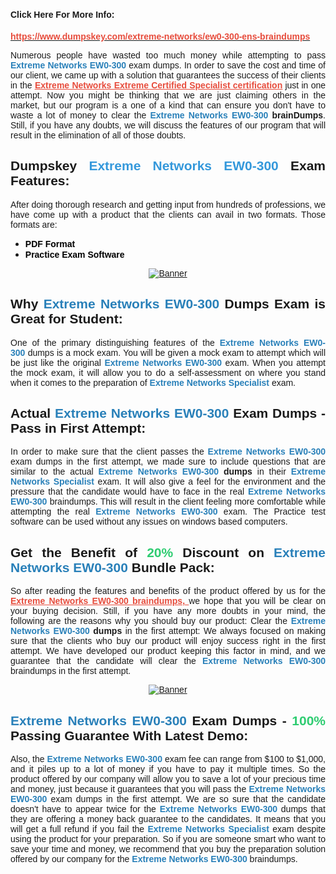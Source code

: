 <h1 style="text-align: justify;"><span style="font-size:14px;"><span style="font-family:Verdana,Geneva,sans-serif;"><strong>Click Here For More Info:</strong></span></span></h1>

<p style="text-align: justify;"><a href="https://www.dumpskey.com/extreme-networks/ew0-300-ens-braindumps"><span style="color:#e74c3c;"><strong><span style="font-family:Verdana,Geneva,sans-serif;">https://www.dumpskey.com/extreme-networks/ew0-300-ens-braindumps</span></strong></span></a></p>

<p style="text-align: justify;"><span style="font-family:Verdana,Geneva,sans-serif;">Numerous people have wasted too much money while attempting to pass <span style="color:#2980b9;"><strong>Extreme Networks EW0-300</strong></span> exam dumps. In order to save the cost and time of our client, we came up with a solution that guarantees the success of their clients in the <strong><a href="https://www.dumpskey.com/extreme-networks/ew0-300-ens-braindumps"><span style="color:#e74c3c;"><u>Extreme Networks Extreme Certified Specialist certification</u></span></a></strong> just in one attempt. Now you might be thinking that we are just claiming others in the market, but our program is a one of a kind that can ensure you don't have to waste a lot of money to clear the <strong><span style="color:#2980b9;">Extreme Networks EW0-300 </span>brainDumps</strong>. Still, if you have any doubts, we will discuss the features of our program that will result in the elimination of all of those doubts. </span></p>

<h2 style="text-align: justify;"><span style="font-family:Verdana,Geneva,sans-serif;"><strong>Dumpskey <span style="color:#3498db;">Extreme Networks EW0-300</span> Exam Features:</strong></span></h2>

<p style="text-align: justify;"><span style="font-family:Verdana,Geneva,sans-serif;">After doing thorough research and getting input from hundreds of professions, we have come up with a product that the clients can avail in two formats. Those formats are:</span></p>

<ul>
	<li style="text-align: justify;"><span style="color:#000000;"><strong><span style="font-family:Verdana,Geneva,sans-serif;">PDF Format</span></strong></span></li>
	<li style="text-align: justify;"><span style="color:#000000;"><strong><span style="font-family:Verdana,Geneva,sans-serif;">Practice Exam Software</span></strong></span></li>
</ul>

<p style="text-align: center;"><a href="https://www.dumpskey.com/extreme-networks/ew0-300-ens-braindumps"><span style="font-family:Verdana,Geneva,sans-serif;"><img src="http://soperdoper.com/search_portal/uploads/general_banners/1532007609_Banner--311.jpg" alt="Banner"/></span></a></p>

<h2 style="text-align: justify;"><span style="font-family:Verdana,Geneva,sans-serif;"><strong>Why <span style="color:#2980b9;">Extreme Networks EW0-300</span> Dumps Exam is Great for Student:</strong></span></h2>

<p style="text-align: justify;"><span style="font-family:Verdana,Geneva,sans-serif;">One of the primary distinguishing features of the <strong><span style="color:#2980b9;">Extreme Networks EW0-300</span> </strong>dumps is a mock exam. You will be given a mock exam to attempt which will be just like the original <strong><span style="color:#2980b9;">Extreme Networks EW0-300</span> </strong>exam. When you attempt the mock exam, it will allow you to do a self-assessment on where you stand when it comes to the preparation of <span style="color:#2980b9;"><strong>Extreme Networks Specialist</strong></span> exam.</span></p>

<h2 style="text-align: justify;"><span style="font-family:Verdana,Geneva,sans-serif;"><strong>Actual <span style="color:#2980b9;">Extreme Networks EW0-300</span> Exam Dumps - Pass in First Attempt:</strong></span></h2>

<p style="text-align: justify;"><span style="font-family:Verdana,Geneva,sans-serif;">In order to make sure that the client passes the <span style="color:#2980b9;"><strong>Extreme Networks EW0-300</strong></span> exam dumps in the first attempt, we made sure to include questions that are similar to the actual <strong><span style="color:#2980b9;">Extreme Networks EW0-300</span> dumps</strong> in their <span style="color:#2980b9;"><strong>Extreme Networks Specialist</strong></span> exam. It will also give a feel for the environment and the pressure that the candidate would have to face in the real <span style="color:#2980b9;"><strong>Extreme Networks EW0-300</strong></span> braindumps. This will result in the client feeling more comfortable while attempting the real <strong><span style="color:#2980b9;">Extreme Networks EW0-300</span> </strong>exam. The Practice test software can be used without any issues on windows based computers.</span></p>

<h2 style="text-align: justify;"><span style="font-family:Verdana,Geneva,sans-serif;"><strong>Get the Benefit of <span style="color:#2ecc71;">20%</span> Discount on <span style="color:#2980b9;">Extreme Networks EW0-300</span> Bundle Pack:</strong></span></h2>

<p style="text-align: justify;"><span style="font-family:Verdana,Geneva,sans-serif;">So after reading the features and benefits of the product offered by us for the<a href="https://www.dumpskey.com/extreme-networks/ew0-300-ens-braindumps"><span style="color:#e74c3c;"><u><strong> Extreme Networks EW0-300 braindumps, </strong></u></span></a>we hope that you will be clear on your buying decision. Still, if you have any more doubts in your mind, the following are the reasons why you should buy our product: Clear the <strong><span style="color:#2980b9;">Extreme Networks EW0-300</span> dumps</strong> in the first attempt: We always focused on making sure that the clients who buy our product will enjoy success right in the first attempt. We have developed our product keeping this factor in mind, and we guarantee that the candidate will clear the <span style="color:#2980b9;"><strong>Extreme Networks EW0-300</strong></span> braindumps in the first attempt. </span></p>

<p style="text-align: center;"><a href="https://www.dumpskey.com/extreme-networks/ew0-300-ens-braindumps"><span style="font-family:Verdana,Geneva,sans-serif;"><img src="http://soperdoper.com/search_portal/uploads/general_banners/1532338720_BANNER-8.jpg" alt="Banner"/></span></a></p>

<h2 style="text-align: justify;"><span style="font-family:Verdana,Geneva,sans-serif;"><strong><span style="color:#2980b9;">Extreme Networks EW0-300</span> Exam Dumps - <span style="color:#2ecc71;">100%</span> Passing Guarantee With Latest Demo:</strong></span></h2>

<p style="text-align: justify;"><span style="font-family:Verdana,Geneva,sans-serif;">Also, the <span style="color:#2980b9;"><strong>Extreme Networks EW0-300</strong></span> exam fee can range from $100 to $1,000, and it piles up to a lot of money if you have to pay it multiple times. So the product offered by our company will allow you to save a lot of your precious time and money, just because it guarantees that you will pass the <strong><span style="color:#2980b9;">Extreme Networks EW0-300</span> </strong>exam dumps in the first attempt. We are so sure that the candidate doesn't have to appear twice for the <span style="color:#2980b9;"><strong>Extreme Networks EW0-300</strong></span> dumps that they are offering a money back guarantee to the candidates. It means that you will get a full refund if you fail the <span style="color:#2980b9;"><strong>Extreme Networks Specialist</strong></span> exam despite using the product for your preparation. So if you are someone smart who want to save your time and money, we recommend that you buy the preparation solution offered by our company for the <span style="color:#2980b9;"><strong>Extreme Networks EW0-300</strong></span> braindumps.</span></p>

